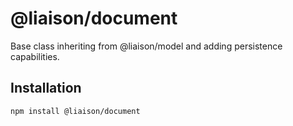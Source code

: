 # @liaison/document

Base class inheriting from @liaison/model and adding persistence capabilities.

## Installation

```
npm install @liaison/document
```
